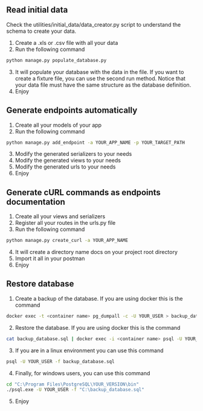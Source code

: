 ## Read initial data
Check the utilities/initial_data/data_creator.py script to understand the schema to create your data.

1. Create a .xls or .csv file with all your data
2. Run the following command
```python
python manage.py populate_database.py
```
3. It will populate your database with the data in the file. If you want to create a fixture file, you can use the second run method. Notice that your data file must have the same structure as the database definition.
4. Enjoy

## Generate endpoints automatically
1. Create all your models of your app
2. Run the following command
```bash
python manage.py add_endpoint -a YOUR_APP_NAME -p YOUR_TARGET_PATH
```
3. Modify the generated serializers to your needs
4. Modify the generated views to your needs
5. Modify the generated urls to your needs
6. Enjoy

## Generate cURL commands as endpoints documentation
1. Create all your views and serializers
2. Register all your routes in the urls.py file
3. Run the following command
```bash
python manage.py create_curl -a YOUR_APP_NAME
```
4. It will create a directory name docs on your project root directory
5. Import it all in your postman
6. Enjoy

## Restore database
1. Create a backup of the database. If you are using docker this is the command
```bash
docker exec -t <container name> pg_dumpall -c -U YOUR_USER > backup_database.sql
```
2. Restore the database. If you are using docker this is the command
```bash
cat backup_database.sql | docker exec -i <container name> psql -U YOUR_USER
```
3. If you are in a linux environment you can use this command
```bash
psql -U YOUR_USER -f backup_database.sql
```
4. Finally, for windows users, you can use this command
```bash
cd "C:\Program Files\PostgreSQL\YOUR_VERSION\bin"
./psql.exe -U YOUR_USER -f "C:\backup_database.sql"
```
5. Enjoy
